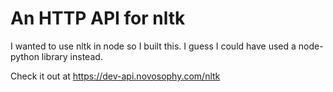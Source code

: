 # An HTTP API for nltk

I wanted to use nltk in node so I built this. I guess I could have used a node-python library instead.

Check it out at https://dev-api.novosophy.com/nltk
